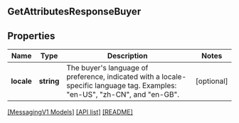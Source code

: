 ## GetAttributesResponseBuyer

## Properties

Name | Type | Description | Notes
------------ | ------------- | ------------- | -------------
**locale** | **string** | The buyer's language of preference, indicated with a locale-specific language tag. Examples: \"en-US\", \"zh-CN\", and \"en-GB\". | [optional]

[[MessagingV1 Models]](../) [[API list]](../../Api) [[README]](../../../README.md)
